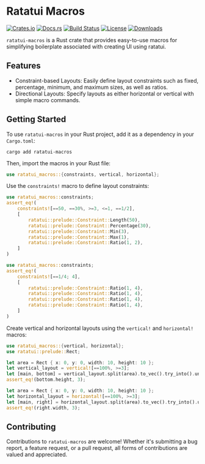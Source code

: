 # Ratatui Macros

[![Crates.io](https://img.shields.io/crates/v/ratatui-macros)](https://crates.io/crates/ratatui-macros)
[![Docs.rs](https://docs.rs/ratatui-macros/badge.svg)](https://docs.rs/ratatui-macros)
[![Build Status](https://github.com/kdheepak/ratatui-macros/actions/workflows/ci.yml/badge.svg)](https://github.com/kdheepak/ratatui-macros/actions)
[![License](https://img.shields.io/crates/l/ratatui-macros)](https://crates.io/crates/ratatui-macros#license)
[![Downloads](https://img.shields.io/crates/d/ratatui-macros)](https://crates.io/crates/ratatui-macros)

`ratatui-macros` is a Rust crate that provides easy-to-use macros for simplifying boilerplate
associated with creating UI using ratatui.

## Features

- Constraint-based Layouts: Easily define layout constraints such as fixed, percentage, minimum, and
  maximum sizes, as well as ratios.
- Directional Layouts: Specify layouts as either horizontal or vertical with simple macro commands.

## Getting Started

To use `ratatui-macros` in your Rust project, add it as a dependency in your `Cargo.toml`:

```shell
cargo add ratatui-macros
```

Then, import the macros in your Rust file:

```rust
use ratatui_macros::{constraints, vertical, horizontal};
```

Use the `constraints!` macro to define layout constraints:

```rust
use ratatui_macros::constraints;
assert_eq!(
    constraints![==50, ==30%, >=3, <=1, ==1/2],
    [
        ratatui::prelude::Constraint::Length(50),
        ratatui::prelude::Constraint::Percentage(30),
        ratatui::prelude::Constraint::Min(3),
        ratatui::prelude::Constraint::Max(1),
        ratatui::prelude::Constraint::Ratio(1, 2),
    ]
)
```

```rust
use ratatui_macros::constraints;
assert_eq!(
    constraints![==1/4; 4],
    [
        ratatui::prelude::Constraint::Ratio(1, 4),
        ratatui::prelude::Constraint::Ratio(1, 4),
        ratatui::prelude::Constraint::Ratio(1, 4),
        ratatui::prelude::Constraint::Ratio(1, 4),
    ]
)
```

Create vertical and horizontal layouts using the `vertical!` and `horizontal!` macros:

```rust
use ratatui_macros::{vertical, horizontal};
use ratatui::prelude::Rect;

let area = Rect { x: 0, y: 0, width: 10, height: 10 };
let vertical_layout = vertical![==100%, >=3];
let [main, bottom] = vertical_layout.split(area).to_vec().try_into().unwrap();
assert_eq!(bottom.height, 3);

let area = Rect { x: 0, y: 0, width: 10, height: 10 };
let horizontal_layout = horizontal![==100%, >=3];
let [main, right] = horizontal_layout.split(area).to_vec().try_into().unwrap();
assert_eq!(right.width, 3);
```

## Contributing

Contributions to `ratatui-macros` are welcome! Whether it's submitting a bug report, a feature
request, or a pull request, all forms of contributions are valued and appreciated.
